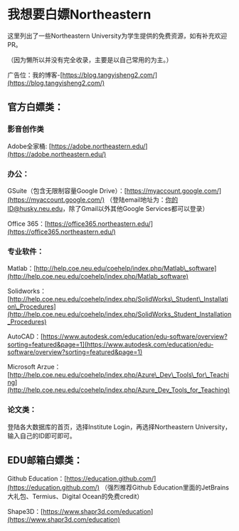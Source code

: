 # 我想要白嫖Northeastern

这里列出了一些Northeastern University为学生提供的免费资源，如有补充欢迎PR。

（因为懒所以并没有完全收录，主要是以自己常用的为主。）

广告位：我的博客-[https://blog.tangyisheng2.com/](https://blog.tangyisheng2.com/)

## 官方白嫖类：

### 影音创作类

Adobe全家桶: [https://adobe.northeastern.edu/](https://adobe.northeastern.edu/)

### 办公：

GSuite（包含无限制容量Google Drive）：[https://myaccount.google.com/](https://myaccount.google.com/) （登陆email地址为：你的ID@husky.neu.edu，除了Gmail以外其他Google Services都可以登录）

Office 365：[https://office365.northeastern.edu/](https://office365.northeastern.edu/)

### 专业软件：

Matlab：[http://help.coe.neu.edu/coehelp/index.php/Matlab\_software](http://help.coe.neu.edu/coehelp/index.php/Matlab_software)

Solidworks：[http://help.coe.neu.edu/coehelp/index.php/SolidWorks\_Student\_Installation\_Procedures](http://help.coe.neu.edu/coehelp/index.php/SolidWorks_Student_Installation_Procedures)

AutoCAD：[https://www.autodesk.com/education/edu-software/overview?sorting=featured&page=1](https://www.autodesk.com/education/edu-software/overview?sorting=featured&page=1)

Microsoft Arzue：[http://help.coe.neu.edu/coehelp/index.php/Azure\_Dev\_Tools\_for\_Teaching](http://help.coe.neu.edu/coehelp/index.php/Azure_Dev_Tools_for_Teaching)

### 论文类：

登陆各大数据库的首页，选择Institute Login，再选择Northeastern University，输入自己的ID即可即可。

## EDU邮箱白嫖类：

Github Education：[https://education.github.com/](https://education.github.com/) （强烈推荐Github Education里面的JetBrains大礼包、Termius、Digital Ocean的免费credit）

Shape3D：[https://www.shapr3d.com/education](https://www.shapr3d.com/education)

